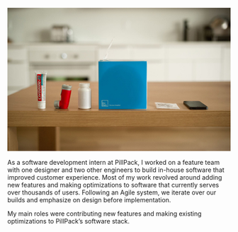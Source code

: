 <img class='expansion-image' src='dist/images/work/pillpack_desk.jpg'></img>

As a software development intern at PillPack, I worked on a feature team with
one designer and two other engineers to build in-house software that improved
customer experience. Most of my work revolved around adding new features and
making optimizations to software that currently serves over thousands of users.
Following an Agile system, we iterate over our builds and emphasize on design
before implementation.

My main roles were contributing new features and making existing optimizations
to PillPack’s software stack.
